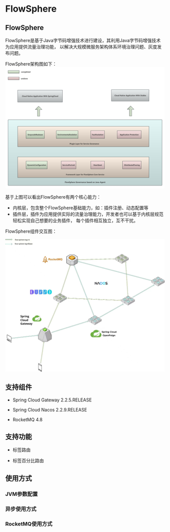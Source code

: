 # FlowSphere



## FlowSphere

FlowSphere是基于Java字节码增强技术进行建设，其利用Java字节码增强技术为应用提供流量治理功能，
以解决大规模微服务架构体系环境治理问题、灰度发布问题。

FlowSphere架构图如下：
![](https://github.com/ZShUn/flowsphere/blob/main/Resources/infrastructure.jpg)

基于上图可以看出FlowSphere有两个核心能力：

- 内核层，包含整个FlowSphere基础能力，如：插件注册、动态配置等
- 插件层，插件为应用提供实际的流量治理能力，开发者也可以基于内核层规范轻松实现自己想要的业务插件，
每个插件相互独立，互不干扰。

FlowSphere组件交互图：

![](https://github.com/ZShUn/flowsphere/blob/main/Resources/plugin.jpg)


## 支持组件

- Spring Cloud Gateway 2.2.5.RELEASE

- Spring Cloud Nacos 2.2.9.RELEASE

- RocketMQ 4.8

## 支持功能

- 标签路由

- 标签百分比路由

## 使用方式
### JVM参数配置


### 异步使用方式


### RocketMQ使用方式
```

```
